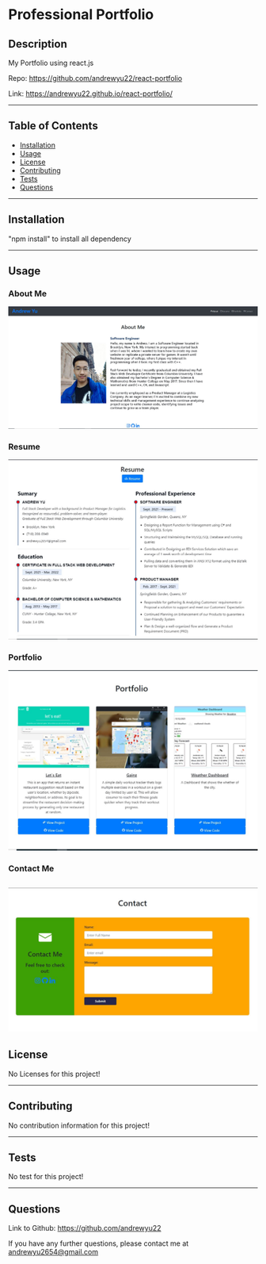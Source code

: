 # Professional Portfolio

## Description 

My Portfolio using react.js

Repo: https://github.com/andrewyu22/react-portfolio

Link: https://andrewyu22.github.io/react-portfolio/

---
## Table of Contents 

* [Installation](#installation)
* [Usage](#usage)
* [License](#license)
* [Contributing](#contributing)
* [Tests](#tests)
* [Questions](#questions)

---
## Installation

"npm install" to install all dependency

---
## Usage 

### About Me

![about](src/assets/img/aboutMe.JPG)

### Resume

![resume](src/assets/img/resume.JPG)

### Portfolio

![portfolio](src/assets/img/portfolio.JPG)

### Contact Me

![contact](src/assets/img/contact.JPG)
---
## License

No Licenses for this project!

---
## Contributing

No contribution information for this project!

---
## Tests

No test for this project!

---
## Questions

Link to Github: https://github.com/andrewyu22

If you have any further questions, please contact me at andrewyu2654@gmail.com
